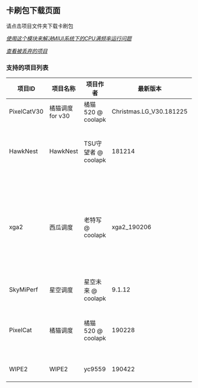 ## 卡刷包下载页面
请点击项目文件夹下载卡刷包

[*使用这个模块来解决MIUI系统下的CPU满频率运行问题*](./miuiPerfRemover.zip)

[*查看被丢弃的项目*](./discarded/README.md)

### 支持的项目列表
| 项目ID | 项目名称 | 项目作者 | 最新版本 | 支持的SoC |
|-|-|-|-|-|
|PixelCatV30|橘猫调度 for v30|橘猫520 @ coolapk|Christmas.LG_V30.181225|sd_835|
|HawkNest|HawkNest|TSU守望者 @ coolapk|181214|helio_p10 helio_x10 sd_410 sd_650 sd_660 sd_810 sd_820|
|xga2|西瓜调度|老特写 @ coolapk|xga2_190206|exynos_7420 exynos_8890 exynos_8895 kirin_950 sd_425 sd_430 sd_625 sd_630 sd_636 sd_650 sd_660 sd_801 sd_835|
|SkyMiPerf|星空调度|星空未来 @ coolapk|9.1.12|sd_835|
|PixelCat|橘猫调度|橘猫520 @ coolapk|190228|exynos_8895 exynos_9810 sd_636 sd_660 sd_820 sd_821 sd_835|
|WIPE2|WIPE2|yc9559|190422|sd_660 sd_820 sd_835|
